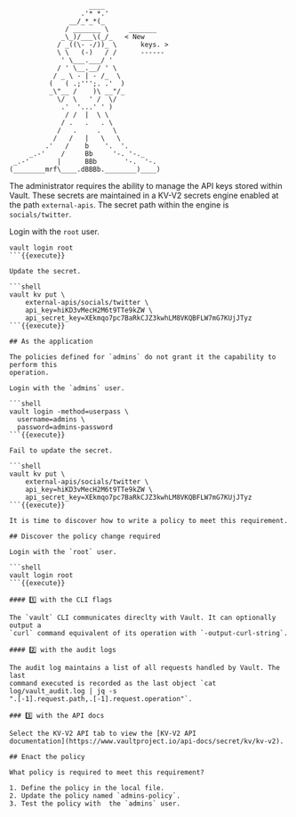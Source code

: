 ```
                    ____
                  .'* *.'
               __/_*_*(_
              / _______ \     _______
             _\_)/___\(_/_   < New
            / _((\- -/))_ \      keys. >
            \ \   (-)   / /      ------
             ' \___.___/ '
            / ' \__.__/ ' \
           / _ \ - | - /_  \
          (   ( .;''';. .'  )
          _\"__ /    )\ __"/_
            \/  \   ' /  \/
             .'  '...' ' )
              / /  |  \ \
             / .   .   . \
            /   .     .   \
           /   /   |   \   \
         .'   /    b    '.  '.
     _.-'    /     Bb     '-. '-._
 _.-'       |      BBb       '-.  '-.
(________mrf\____.dBBBb.________)____)
```

The administrator requires the ability to manage the API keys stored within
Vault. These secrets are maintained in a KV-V2 secrets engine enabled at the
path `external-apis`. The secret path within the engine is `socials/twitter`.

Login with the `root` user.

```shell
vault login root
```{{execute}}

Update the secret.

```shell
vault kv put \
    external-apis/socials/twitter \
    api_key=hiKD3vMecH2M6t9TTe9kZW \
    api_secret_key=XEkmqo7pc7BaRkCJZ3kwhLM8VKQBFLW7mG7KUjJTyz
```{{execute}}

## As the application

The policies defined for `admins` do not grant it the capability to perform this
operation.

Login with the `admins` user.

```shell
vault login -method=userpass \
  username=admins \
  password=admins-password
```{{execute}}

Fail to update the secret.

```shell
vault kv put \
    external-apis/socials/twitter \
    api_key=hiKD3vMecH2M6t9TTe9kZW \
    api_secret_key=XEkmqo7pc7BaRkCJZ3kwhLM8VKQBFLW7mG7KUjJTyz
```{{execute}}

It is time to discover how to write a policy to meet this requirement.

## Discover the policy change required

Login with the `root` user.

```shell
vault login root
```{{execute}}

#### 1️⃣ with the CLI flags

The `vault` CLI communicates direclty with Vault. It can optionally output a
`curl` command equivalent of its operation with `-output-curl-string`.

#### 2️⃣ with the audit logs

The audit log maintains a list of all requests handled by Vault. The last
command executed is recorded as the last object `cat log/vault_audit.log | jq -s
".[-1].request.path,.[-1].request.operation"`.

### 3️⃣ with the API docs

Select the KV-V2 API tab to view the [KV-V2 API
documentation](https://www.vaultproject.io/api-docs/secret/kv/kv-v2).

## Enact the policy

What policy is required to meet this requirement?

1. Define the policy in the local file.
2. Update the policy named `admins-policy`.
3. Test the policy with  the `admins` user.
